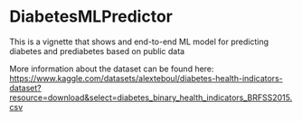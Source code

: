 # DiabetesMLPredictor
This is a vignette that shows and end-to-end ML model for predicting diabetes and prediabetes based on public data

More information about the dataset can be found here: https://www.kaggle.com/datasets/alexteboul/diabetes-health-indicators-dataset?resource=download&select=diabetes_binary_health_indicators_BRFSS2015.csv
